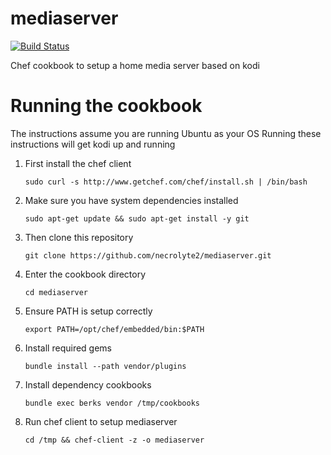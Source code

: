 # mediaserver

[![Build Status](https://travis-ci.org/necrolyte2/mediaserver.svg?branch=master)](https://travis-ci.org/necrolyte2/mediaserver)

Chef cookbook to setup a home media server based on kodi

# Running the cookbook

The instructions assume you are running Ubuntu as your OS
Running these instructions will get kodi up and running

1. First install the chef client

   `sudo curl -s http://www.getchef.com/chef/install.sh | /bin/bash`
1. Make sure you have system dependencies installed

   `sudo apt-get update && sudo apt-get install -y git`

1. Then clone this repository

   `git clone https://github.com/necrolyte2/mediaserver.git`
1. Enter the cookbook directory

   `cd mediaserver`
1. Ensure PATH is setup correctly

   `export PATH=/opt/chef/embedded/bin:$PATH`
1. Install required gems

   `bundle install --path vendor/plugins`
1. Install dependency cookbooks

   `bundle exec berks vendor /tmp/cookbooks`
1. Run chef client to setup mediaserver

   `cd /tmp && chef-client -z -o mediaserver`
